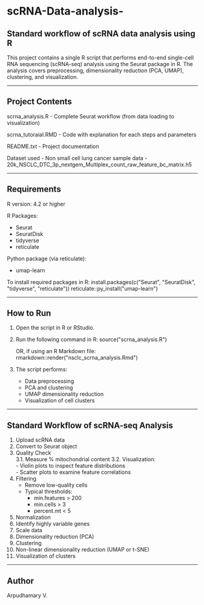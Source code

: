 # scRNA-Data-analysis-
Standard workflow of scRNA data analysis using R
-------------------------------------

This project contains a single R script that performs end-to-end single-cell RNA sequencing (scRNA-seq) analysis using the Seurat package in R.
The analysis covers preprocessing, dimensionality reduction (PCA, UMAP), clustering, and visualization.

-------------------------------------------------------
Project Contents
-------------------------------------------------------
scrna_analysis.R   - Complete Seurat workflow (from data loading to visualization)

scrna_tutoraial.RMD - Code with explanation for each steps and parameters

README.txt         - Project documentation

Dataset	used        - Non small cell lung cancer sample data - 20k_NSCLC_DTC_3p_nextgem_Multiplex_count_raw_feature_bc_matrix.h5

-------------------------------------------------------
Requirements
-------------------------------------------------------
R version: 4.2 or higher

R Packages:
  - Seurat
  - SeuratDisk
  - tidyverse
  - reticulate

Python package (via reticulate):
  - umap-learn

To install required packages in R:
  install.packages(c("Seurat", "SeuratDisk", "tidyverse", "reticulate"))
  reticulate::py_install("umap-learn")

-------------------------------------------------------
How to Run
-------------------------------------------------------
1. Open the script in R or RStudio.
2. Run the following command in R:
   source("scrna_analysis.R")

   OR, if using an R Markdown file:
   rmarkdown::render("nsclc_scrna_analysis.Rmd")

3. The script performs:
   - Data preprocessing
   - PCA and clustering
   - UMAP dimensionality reduction
   - Visualization of cell clusters

-------------------------------------------------------
Standard Workflow of scRNA-seq Analysis
-------------------------------------------------------
1. Upload scRNA data  
2. Convert to Seurat object  
3. Quality Check  
   3.1. Measure % mitochondrial content 
   3.2. Visualization:  
        - Violin plots to inspect feature distributions  
        - Scatter plots to examine feature correlations  
4. Filtering  
   - Remove low-quality cells   
   - Typical thresholds:  
        * min.features > 200  
        * min.cells > 3  
        * percent.mt < 5  
5. Normalization  
6. Identify highly variable genes  
7. Scale data  
8. Dimensionality reduction (PCA)  
9. Clustering  
10. Non-linear dimensionality reduction (UMAP or t-SNE)  
11. Visualization of clusters  

-------------------------------------------------------
Author
-------------------------------------------------------
Arpudhamary V.
